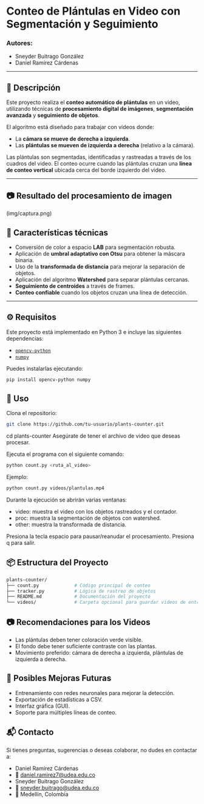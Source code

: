 # Conteo de Plántulas en Video con Segmentación y Seguimiento

### Autores:
- Sneyder Buitrago González  
- Daniel Ramírez Cárdenas

---

## 📌 Descripción

Este proyecto realiza el **conteo automático de plántulas** en un video, utilizando técnicas de **procesamiento digital de imágenes**, **segmentación avanzada** y **seguimiento de objetos**. 

El algoritmo está diseñado para trabajar con videos donde:
- La **cámara se mueve de derecha a izquierda**.
- Las **plántulas se mueven de izquierda a derecha** (relativo a la cámara).

Las plántulas son segmentadas, identificadas y rastreadas a través de los cuadros del video. El conteo ocurre cuando las plántulas cruzan una **línea de conteo vertical** ubicada cerca del borde izquierdo del video.

---

## 📷 Resultado del procesamiento de imagen
(img/captura.png)

## 🧠 Características técnicas

- Conversión de color a espacio **LAB** para segmentación robusta.
- Aplicación de **umbral adaptativo con Otsu** para obtener la máscara binaria.
- Uso de la **transformada de distancia** para mejorar la separación de objetos.
- Aplicación del algoritmo **Watershed** para separar plántulas cercanas.
- **Seguimiento de centroides** a través de frames.
- **Conteo confiable** cuando los objetos cruzan una línea de detección.

---

## ⚙️ Requisitos

Este proyecto está implementado en Python 3 e incluye las siguientes dependencias:

- [`opencv-python`](https://pypi.org/project/opencv-python/)
- [`numpy`](https://pypi.org/project/numpy/)

Puedes instalarlas ejecutando:

```bash
pip install opencv-python numpy
```
## 🚀 Uso

Clona el repositorio:

```bash
git clone https://github.com/tu-usuario/plants-counter.git
```
cd plants-counter
Asegúrate de tener el archivo de video que deseas procesar.

Ejecuta el programa con el siguiente comando:

```bash
python count.py <ruta_al_video>
```
Ejemplo:

```bash
python count.py videos/plantulas.mp4
```
Durante la ejecución se abrirán varias ventanas:

- video: muestra el video con los objetos rastreados y el contador.
- proc: muestra la segmentación de objetos con watershed.
- other: muestra la transformada de distancia.

Presiona la tecla espacio para pausar/reanudar el procesamiento. Presiona q para salir.

## 📦 Estructura del Proyecto
````bash
plants-counter/
├── count.py             # Código principal de conteo
├── tracker.py           # Lógica de rastreo de objetos
├── README.md            # Documentación del proyecto
└── videos/              # Carpeta opcional para guardar videos de entrada
````

## 📷 Recomendaciones para los Videos

- Las plántulas deben tener coloración verde visible.
- El fondo debe tener suficiente contraste con las plantas.
- Movimiento preferido: cámara de derecha a izquierda, plántulas de izquierda a derecha.

## 🧩 Posibles Mejoras Futuras

- Entrenamiento con redes neuronales para mejorar la detección.
- Exportación de estadísticas a CSV.
- Interfaz gráfica (GUI).
- Soporte para múltiples líneas de conteo.


## 📬 Contacto

Si tienes preguntas, sugerencias o deseas colaborar, no dudes en contactar a:

- Daniel Ramírez Cárdenas
- 📧 daniel.ramirez7@udea.edu.co
- Sneyder Buitrago González
- 📧 sneyder.buitrago@udea.edu.co
- 📍 Medellín, Colombia



